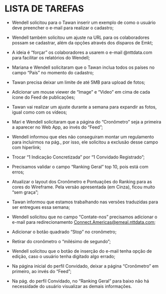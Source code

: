 # LISTA DE TAREFAS


- Wendell solicitou para o Tawan inserir um exemplo de como o usuário deve preencher o e-mail para realizar o cadastro;

- Wendell também solicitou um ajuste na URL para os colaboradores possam se cadastrar, além da opções através dos disparos de Emkt;

- A ideia é “forçar” os colaboradores a usarem o e-mail @nttdata.com para facilitar os relatórios do Wendell;

- Mariana e Wendell solicitaram que o Tawan inclua todos os países no campo “País” no momento do cadastro;

- Tawan precisa deixar um limite de até 5MB para upload de fotos;

- Adicionar um mouse viewer de “Image” e “Video” em cima de cada ícone do Feed de publicações;

- Tawan vai realizar um ajuste durante a semana para expandir as fotos, igual como com os vídeos;

- Mari e Wendell solicitaram que a página do “Cronômetro” seja a primeira a aparecer no Web App, ao invés do “Feed”;

- Wendell informou que eles não conseguiram montar um regulamento para incluirmos na pág., por isso, ele solicitou a exclusão desse campo com hiperlink;

- Trocar “1 Indicação Concretizada” por “1 Convidado Registrado”;

- Precisamos validar o campo “Ranking Geral” top 10, pois está com erros;

- Atualizar o layout dos Cronômetro e Pontuações do Ranking para as cores do Wireframe. Pela versão apresentada (em Cinza), ficou muito “sem graça”;

- Tawan informou que estamos trabalhando nas versões traduzidas para ser entregues essa semana;

- Wendell solicitou que no campo “Contate-nos” precisamos adicionar o e-mail para redirecionamento Connect.Americas@emeal.nttdata.com;

- Adicionar o botão quadrado “Stop” no cronômetro;

- Retirar do cronômetro o “milésimo de segundo”;

- Wendell solicitou que o botão de inserção do e-mail tenha opção de edição, caso o usuário tenha digitado algo errado;

- Na página inicial do perfil Convidado, deixar a página “Cronômetro” em primeiro, ao invés do “Feed”;

- Na pág. do perfil Convidado, no “Ranking Geral” para baixo não há necessidade do usuário visualizar as demais informações.